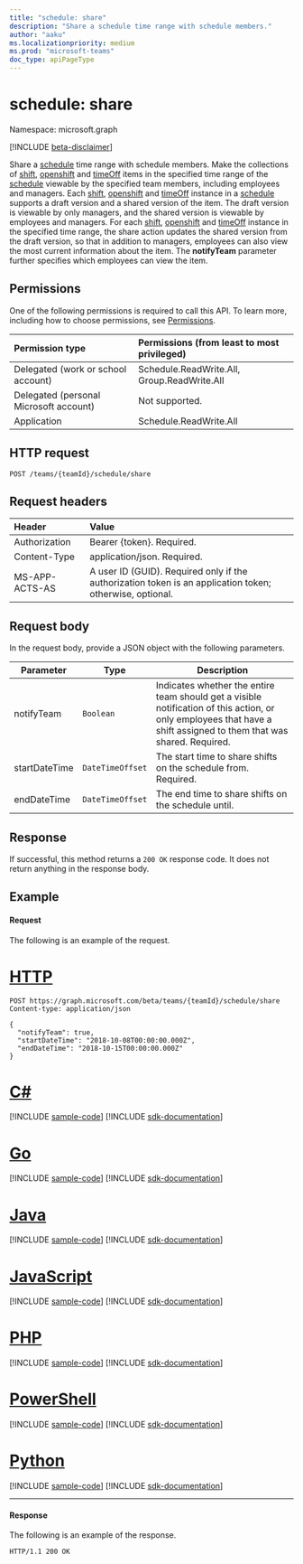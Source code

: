 ```yaml
---
title: "schedule: share"
description: "Share a schedule time range with schedule members."
author: "aaku"
ms.localizationpriority: medium
ms.prod: "microsoft-teams"
doc_type: apiPageType
---
```


# schedule: share

Namespace: microsoft.graph

[!INCLUDE [beta-disclaimer](../../includes/beta-disclaimer.md)]

Share a [schedule](../resources/schedule.md) time range with schedule members.
Make the collections of [shift](../resources/shift.md), [openshift](../resources/openshift.md) and [timeOff](../resources/timeoff.md) items in the specified time range of the [schedule](../resources/schedule.md) viewable by the specified team members, including employees and managers.
Each [shift](../resources/shift.md), [openshift](../resources/openshift.md) and [timeOff](../resources/timeoff.md) instance in a [schedule](../resources/schedule.md) supports a draft version and a shared version of the item. The draft version is viewable by only managers, and the shared version is viewable by employees and managers. For each [shift](../resources/shift.md), [openshift](../resources/openshift.md) and [timeOff](../resources/timeoff.md) instance in the specified time range, the share action updates the shared version from the draft version, so that in addition to managers, employees can also view the most current information about the item. The **notifyTeam** parameter further specifies which employees can view the item.

## Permissions

One of the following permissions is required to call this API. To learn more, including how to choose permissions, see [Permissions](/graph/permissions-reference).

|Permission type      | Permissions (from least to most privileged)              |
|:--------------------|:---------------------------------------------------------|
|Delegated (work or school account) | Schedule.ReadWrite.All, Group.ReadWrite.All    |
|Delegated (personal Microsoft account) | Not supported.    |
|Application | Schedule.ReadWrite.All |

## HTTP request

<!-- { "blockType": "ignored" } -->

```http
POST /teams/{teamId}/schedule/share
```

## Request headers

| Header       | Value |
|:---------------|:--------|
| Authorization  | Bearer {token}. Required.  |
| Content-Type  | application/json. Required.  |
| MS-APP-ACTS-AS  | A user ID (GUID). Required only if the authorization token is an application token; otherwise, optional. |

## Request body

In the request body, provide a JSON object with the following parameters.

|Parameter                   |Type           |Description  |
|-----------------------|-------------------|--------------|
| notifyTeam	        |`Boolean`             |Indicates whether the entire team should get a visible notification of this action, or only employees that have a shift assigned to them that was shared. Required.       |
| startDateTime         |`DateTimeOffset`   |The start time to share shifts on the schedule from. Required.   |
| endDateTime           |`DateTimeOffset`   | The end time to share shifts on the schedule until.   |

## Response

If successful, this method returns a `200 OK` response code. It does not return anything in the response body.

## Example

#### Request

The following is an example of the request.

# [HTTP](#tab/http)
<!-- {
  "blockType": "request",
  "name": "schedule-share"
}-->
```http
POST https://graph.microsoft.com/beta/teams/{teamId}/schedule/share
Content-type: application/json

{
  "notifyTeam": true,
  "startDateTime": "2018-10-08T00:00:00.000Z",
  "endDateTime": "2018-10-15T00:00:00.000Z"
}
```

# [C#](#tab/csharp)
[!INCLUDE [sample-code](../includes/snippets/csharp/schedule-share-csharp-snippets.md)]
[!INCLUDE [sdk-documentation](../includes/snippets/snippets-sdk-documentation-link.md)]

# [Go](#tab/go)
[!INCLUDE [sample-code](../includes/snippets/go/schedule-share-go-snippets.md)]
[!INCLUDE [sdk-documentation](../includes/snippets/snippets-sdk-documentation-link.md)]

# [Java](#tab/java)
[!INCLUDE [sample-code](../includes/snippets/java/schedule-share-java-snippets.md)]
[!INCLUDE [sdk-documentation](../includes/snippets/snippets-sdk-documentation-link.md)]

# [JavaScript](#tab/javascript)
[!INCLUDE [sample-code](../includes/snippets/javascript/schedule-share-javascript-snippets.md)]
[!INCLUDE [sdk-documentation](../includes/snippets/snippets-sdk-documentation-link.md)]

# [PHP](#tab/php)
[!INCLUDE [sample-code](../includes/snippets/php/schedule-share-php-snippets.md)]
[!INCLUDE [sdk-documentation](../includes/snippets/snippets-sdk-documentation-link.md)]

# [PowerShell](#tab/powershell)
[!INCLUDE [sample-code](../includes/snippets/powershell/schedule-share-powershell-snippets.md)]
[!INCLUDE [sdk-documentation](../includes/snippets/snippets-sdk-documentation-link.md)]

# [Python](#tab/python)
[!INCLUDE [sample-code](../includes/snippets/python/schedule-share-python-snippets.md)]
[!INCLUDE [sdk-documentation](../includes/snippets/snippets-sdk-documentation-link.md)]

---

#### Response

The following is an example of the response.

<!-- {
  "blockType": "response"
} -->

```http
HTTP/1.1 200 OK
```

<!-- uuid: 8fcb5dbc-d5aa-4681-8e31-b001d5168d79
2015-10-25 14:57:30 UTC -->
<!--
{
  "type": "#page.annotation",
  "description": "Shares a time-range of the schedule with the schedule members",
  "keywords": "",
  "section": "documentation",
  "tocPath": "",
  "suppressions": [
  ]
}
-->


